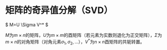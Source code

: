 # 矩阵的奇异值分解（SVD）

$ M=U \Sigma V^* $

$M$为$m \times n$的矩阵，$U$为$m\times m$的酉矩阵（若元素为实数则退化为正交矩阵），$\Sigma$为$m \times n$的对角矩阵（对角元素$\sigma_1,\sigma_2,...$），$V^*$为$n\times n$酉矩阵的共轭转置。
